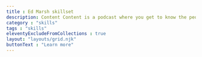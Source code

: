 ```yaml
---
title : Ed Marsh skillset
description: Content Content is a podcast where you get to know the people behind the content. We interview professionals in technical communication, content strategy, content marketing, information architecture, and others who create, organize, and maintain content online.
category : "skills"
tags : "skills"
eleventyExcludeFromCollections : true
layout: "layouts/grid.njk"
buttonText : "Learn more"
---
```

